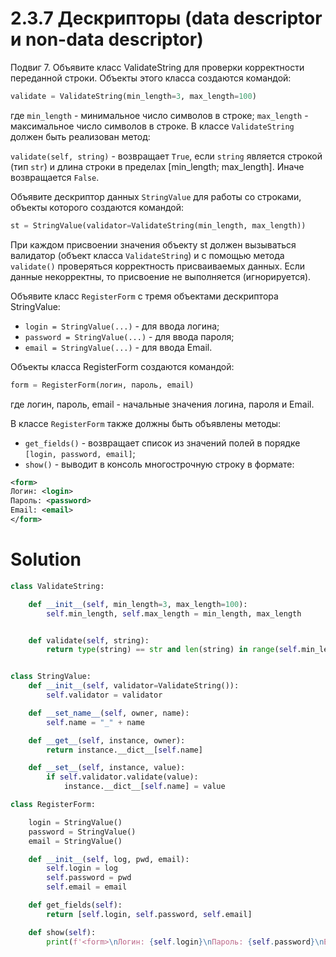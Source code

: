 # 2.3.7 Дескрипторы (data descriptor и non-data descriptor)

Подвиг 7. Объявите класс ValidateString для проверки корректности переданной строки. Объекты этого класса создаются
командой:

```python
validate = ValidateString(min_length=3, max_length=100)
```

где `min_length` - минимальное число символов в строке; `max_length` - максимальное число символов в строке.
В классе `ValidateString` должен быть реализован метод:

`validate(self, string)` - возвращает `True`, если `string` является строкой (тип `str`) и длина строки в
пределах [min_length; max_length]. Иначе возвращается `False`.

Объявите дескриптор данных `StringValue` для работы со строками, объекты которого создаются командой:

```python
st = StringValue(validator=ValidateString(min_length, max_length))
```

При каждом присвоении значения объекту st должен вызываться валидатор (объект класса `ValidateString`) и с помощью
метода `validate()` проверяться корректность присваиваемых данных. Если данные некорректны, то присвоение не
выполняется (игнорируется).

Объявите класс `RegisterForm` с тремя объектами дескриптора StringValue:

- `login = StringValue(...)` - для ввода логина;
- `password = StringValue(...)`  - для ввода пароля;
- `email = StringValue(...)`  - для ввода Email.

Объекты класса RegisterForm создаются командой:

```python
form = RegisterForm(логин, пароль, email)
```

где логин, пароль, email - начальные значения логина, пароля и Email.

В классе `RegisterForm` также должны быть объявлены методы:

- `get_fields()` - возвращает список из значений полей в порядке `[login, password, email]`;
- `show()` - выводит в консоль многострочную строку в формате:

```xml
<form>
Логин: <login>
Пароль: <password>
Email: <email>
</form>
```

# Solution

```python
class ValidateString:

    def __init__(self, min_length=3, max_length=100):
        self.min_length, self.max_length = min_length, max_length


    def validate(self, string):
        return type(string) == str and len(string) in range(self.min_length, self.max_length + 1)


class StringValue:
    def __init__(self, validator=ValidateString()):
        self.validator = validator

    def __set_name__(self, owner, name):
        self.name = "_" + name

    def __get__(self, instance, owner):
        return instance.__dict__[self.name]

    def __set__(self, instance, value):
        if self.validator.validate(value):
            instance.__dict__[self.name] = value

class RegisterForm:

    login = StringValue()
    password = StringValue()
    email = StringValue()

    def __init__(self, log, pwd, email):
        self.login = log
        self.password = pwd
        self.email = email

    def get_fields(self):
        return [self.login, self.password, self.email]

    def show(self):
        print(f'<form>\nЛогин: {self.login}\nПароль: {self.password}\nEmail: {self.email}\n</form>')
```
